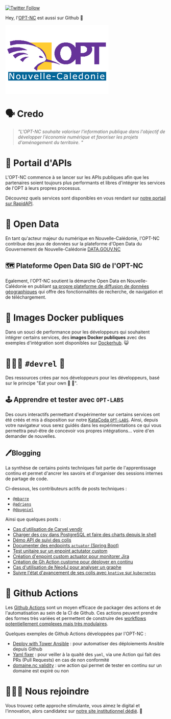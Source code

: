 [![Twitter Follow](https://img.shields.io/twitter/follow/OPT_NC?style=social)](https://twitter.com/opt_nc)

Hey, l'[OPT-NC](https://www.opt.nc/) est aussi sur Github 👐

![Logo OPT-NC](https://raw.githubusercontent.com/opt-nc/.github/main/img/nc_opt.gif "Logo OPT-NC")

# 🗣️ Credo

> *"L'OPT-NC souhaite valoriser l'information publique dans l'objectif de développer l'économie numérique et favoriser les projets d'aménagement du territoire. 
"*

# 🔖 Portail d'APIs

L'OPT-NC commence à se lancer sur les APIs publiques afin que les partenaires soient toujours plus performants et libres d'intégrer
les services de l'OPT à leurs propres processus.

Découvrez quels services sont disponibles en vous rendant sur [notre portail sur RapidAPI](https://rapidapi.com/organization/opt-nc).

# 👐 Open Data

En tant qu'acteur majeur du numérique en Nouvelle-Calédonie, l'OPT-NC contribue des jeux de données sur la
plateforme d'Open Data du Gouvernement de Nouvelle-Calédonie [DATA.GOUV.NC](https://data.gouv.nc/explore/?q=opt&disjunctive.theme&disjunctive.publisher&disjunctive.keyword&disjunctive.attributions&disjunctive.license&sort=explore.popularity_score&refine.publisher=Office+des+postes+et+t%C3%A9l%C3%A9communications+de+Nouvelle-Cal%C3%A9donie+(OPT-NC))

## 🗺️ Plateforme Open Data SIG de l'OPT-NC

Egalement, l'OPT-NC soutient la démarche Open Data en Nouvelle-Calédonie en publiant [sa propre plateforme de diffusion de données géographiques](https://maps.opendata.opt.nc/) qui offre des fonctionnalités de recherche, de navigation et de téléchargement.


# 🐋 Images Docker publiques

Dans un souci de performance pour les développeurs qui souhaitent intégrer certains services,
des **images Docker publiques** avec des exemples d'intégration sont disponibles sur [Dockerhub](https://hub.docker.com/u/optnc). 😺

# 🧑‍🤝‍🧑 `#devrel` 💙

Des ressources crées par nos développeurs pour les développeurs, basé sur le principe "Eat your own 🐶 🥫".

## 🕹️ Apprendre et tester avec `OPT-LABS`

Des cours interactifs permettant d'expérimenter sur certains services ont été créés et mis à disposition sur notre [KataCoda `OPT-LABS`](https://www.katacoda.com/opt-labs/).
Ainsi, depuis votre navigateur vous serez guidés dans les expérimentations ce qui vous permettra peut-être de concevoir vos propres intégrations... voire d'en demander de nouvelles.

## 🖊️Blogging

La synthèse de certains points techniques fait partie de l'apprentissage continu et permet d'ancrer les savoirs et d'organiser des sessions internes de partage de code.

Ci-dessous, les contributeurs actifs de posts techniques :

- [`@mbarre`](https://dev.to/mbarre)
- [`@adriens`](https://dev.to/adriens)
- [`@dougniel`](https://dev.to/dougniel)

Ainsi que quelques posts :

- [Cas d'utilisation de Carvel vendir](https://dev.to/adriens/deploy-neo4j-s-apoc-plugin-with-code-thanks-to-carvel-vendir-33l4)
- [Charger des csv dans PostgreSQL et faire des charts depuis le shell](https://dev.to/adriens/draw-charts-from-terminal-with-psql-and-termgraph-50k6)
- [Démo API de suivi des colis](https://dev.to/adriens/getting-package-delivery-status-from-docker-at-opt-nc-8d1)
- [Documenter des endpoints `actuator` (Spring Boot)](https://dev.to/mbarre/documents-spring-boot-actuator-endpoint-with-openapi-5hnf)
- [Test unitaire sur un enpoint actutator custom](https://dev.to/mbarre/how-to-unit-test-a-custom-actuator-endpoint-3h4p)
- [Création d'enpoint custom actuator pour monitorer Jira](https://dev.to/mbarre/how-to-create-a-custom-actuator-endpoint-to-monitor-jira-228o)
- [Création de Gh Action custome pour déployer en continu](https://dev.to/adriens/speeding-up-time-to-market-with-custom-github-actions-3md0)
- [Cas d'utilisation de Neo4J pour analyser un graphe](https://dev.to/adriens/about-the-collatz-conjecture-neo4j-cypher-184h)
- [Suivre l'état d'avancement de ses colis avec `knative` sur `kubernetes`](https://dev.to/dougniel/knative-the-easy-way-to-serverless-a-java-app-3n36)

# 💪 Github Actions

Les [Github Actions](https://github.com/features/actions) sont un moyen efficace de packager des actions et de l'automatisation au sein de la CI de Github. Ces actions peuvent prendre des formes très variées et permettent de construire des [workflows potentiellement complexes mais très modulaires](https://dev.to/devteam/join-us-for-the-2021-github-actions-hackathon-on-dev-4hn4).

Quelques exemples de Github Actions développées par l'OPT-NC : 

- [Deploy with Tower Ansible](https://github.com/marketplace/actions/deploy-with-tower-ansible) : pour automatiser des déploiements Ansible depuis Github
- [Yaml fixer](https://github.com/marketplace/actions/yaml-fixer) : pour veiller à la quaité des `yaml`, via une Action qui fait des PRs (Pull Requests) en cas de non conformité
- [domaine.nc validity](https://github.com/marketplace/actions/get-your-nc-domain-validity-metadata) : une action qui permet de tester en continu sur un domaine est expiré ou non

# 🧑‍🤝‍🧑 Nous rejoindre

Vous trouvez cette approche stimulante, vous aimez le digital et l'innovation, alors candidatez sur [notre site institutionnel dédié](https://office.opt.nc/fr/emploi-et-carriere/postuler-lopt-nc/offres-emploi). 👐
